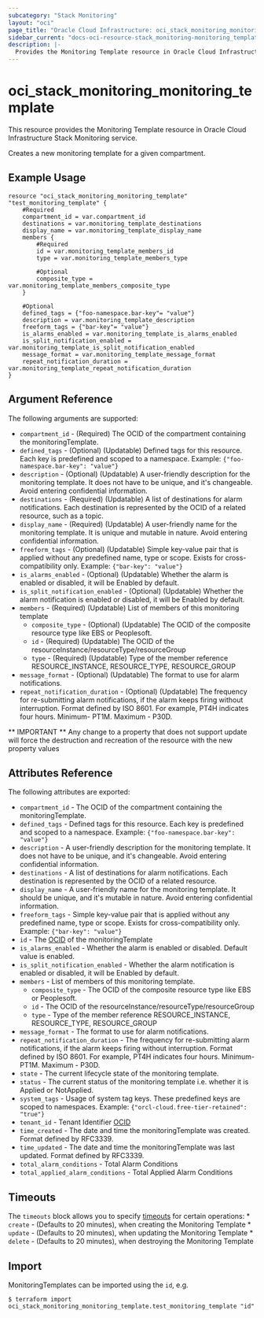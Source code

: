 ```yaml
---
subcategory: "Stack Monitoring"
layout: "oci"
page_title: "Oracle Cloud Infrastructure: oci_stack_monitoring_monitoring_template"
sidebar_current: "docs-oci-resource-stack_monitoring-monitoring_template"
description: |-
  Provides the Monitoring Template resource in Oracle Cloud Infrastructure Stack Monitoring service
---
```


# oci_stack_monitoring_monitoring_template
This resource provides the Monitoring Template resource in Oracle Cloud Infrastructure Stack Monitoring service.

Creates a new monitoring template for a given compartment.

## Example Usage

```hcl
resource "oci_stack_monitoring_monitoring_template" "test_monitoring_template" {
	#Required
	compartment_id = var.compartment_id
	destinations = var.monitoring_template_destinations
	display_name = var.monitoring_template_display_name
	members {
		#Required
		id = var.monitoring_template_members_id
		type = var.monitoring_template_members_type

		#Optional
		composite_type = var.monitoring_template_members_composite_type
	}

	#Optional
	defined_tags = {"foo-namespace.bar-key"= "value"}
	description = var.monitoring_template_description
	freeform_tags = {"bar-key"= "value"}
	is_alarms_enabled = var.monitoring_template_is_alarms_enabled
	is_split_notification_enabled = var.monitoring_template_is_split_notification_enabled
	message_format = var.monitoring_template_message_format
	repeat_notification_duration = var.monitoring_template_repeat_notification_duration
}
```

## Argument Reference

The following arguments are supported:

* `compartment_id` - (Required) The OCID of the compartment containing the monitoringTemplate.
* `defined_tags` - (Optional) (Updatable) Defined tags for this resource. Each key is predefined and scoped to a namespace. Example: `{"foo-namespace.bar-key": "value"}` 
* `description` - (Optional) (Updatable) A user-friendly description for the monitoring template. It does not have to be unique, and it's changeable. Avoid entering confidential information.
* `destinations` - (Required) (Updatable) A list of destinations for alarm notifications. Each destination is represented by the OCID of a related resource, such as a topic.
* `display_name` - (Required) (Updatable) A user-friendly name for the monitoring template. It is unique and mutable in nature. Avoid entering confidential information.
* `freeform_tags` - (Optional) (Updatable) Simple key-value pair that is applied without any predefined name, type or scope. Exists for cross-compatibility only. Example: `{"bar-key": "value"}` 
* `is_alarms_enabled` - (Optional) (Updatable) Whether the alarm is enabled or disabled, it will be Enabled by default.
* `is_split_notification_enabled` - (Optional) (Updatable) Whether the alarm notification is enabled or disabled, it will be Enabled by default.
* `members` - (Required) (Updatable) List of members of this monitoring template
	* `composite_type` - (Optional) (Updatable) The OCID of the composite resource type like EBS or Peoplesoft.
	* `id` - (Required) (Updatable) The OCID of the resourceInstance/resourceType/resourceGroup
	* `type` - (Required) (Updatable) Type of the member reference RESOURCE_INSTANCE, RESOURCE_TYPE, RESOURCE_GROUP
* `message_format` - (Optional) (Updatable) The format to use for alarm notifications.
* `repeat_notification_duration` - (Optional) (Updatable) The frequency for re-submitting alarm notifications, if the alarm keeps firing without interruption. Format defined by ISO 8601. For example, PT4H indicates four hours. Minimum- PT1M. Maximum - P30D.


** IMPORTANT **
Any change to a property that does not support update will force the destruction and recreation of the resource with the new property values

## Attributes Reference

The following attributes are exported:

* `compartment_id` - The OCID of the compartment containing the monitoringTemplate.
* `defined_tags` - Defined tags for this resource. Each key is predefined and scoped to a namespace. Example: `{"foo-namespace.bar-key": "value"}` 
* `description` - A user-friendly description for the monitoring template. It does not have to be unique, and it's changeable. Avoid entering confidential information.
* `destinations` - A list of destinations for alarm notifications. Each destination is represented by the OCID of a related resource.
* `display_name` - A user-friendly name for the monitoring template. It should be unique, and it's mutable in nature. Avoid entering confidential information.
* `freeform_tags` - Simple key-value pair that is applied without any predefined name, type or scope. Exists for cross-compatibility only. Example: `{"bar-key": "value"}` 
* `id` - The [OCID](https://docs.cloud.oracle.com/iaas/Content/General/Concepts/identifiers.htm) of the monitoringTemplate
* `is_alarms_enabled` - Whether the alarm is enabled or disabled. Default value is enabled.
* `is_split_notification_enabled` - Whether the alarm notification is enabled or disabled, it will be Enabled by default.
* `members` - List of members of this monitoring template.
	* `composite_type` - The OCID of the composite resource type like EBS or Peoplesoft.
	* `id` - The OCID of the resourceInstance/resourceType/resourceGroup
	* `type` - Type of the member reference RESOURCE_INSTANCE, RESOURCE_TYPE, RESOURCE_GROUP
* `message_format` - The format to use for alarm notifications.
* `repeat_notification_duration` - The frequency for re-submitting alarm notifications, if the alarm keeps firing without interruption. Format defined by ISO 8601. For example, PT4H indicates four hours. Minimum- PT1M. Maximum - P30D.
* `state` - The current lifecycle state of the monitoring template.
* `status` - The current status of the monitoring template i.e. whether it is Applied or NotApplied.
* `system_tags` - Usage of system tag keys. These predefined keys are scoped to namespaces. Example: `{"orcl-cloud.free-tier-retained": "true"}` 
* `tenant_id` - Tenant Identifier [OCID](https://docs.cloud.oracle.com/iaas/Content/General/Concepts/identifiers.htm)
* `time_created` - The date and time the monitoringTemplate was created. Format defined by RFC3339.
* `time_updated` - The date and time the monitoringTemplate was last updated. Format defined by RFC3339.
* `total_alarm_conditions` - Total Alarm Conditions
* `total_applied_alarm_conditions` - Total Applied Alarm Conditions

## Timeouts

The `timeouts` block allows you to specify [timeouts](https://registry.terraform.io/providers/oracle/oci/latest/docs/guides/changing_timeouts) for certain operations:
	* `create` - (Defaults to 20 minutes), when creating the Monitoring Template
	* `update` - (Defaults to 20 minutes), when updating the Monitoring Template
	* `delete` - (Defaults to 20 minutes), when destroying the Monitoring Template


## Import

MonitoringTemplates can be imported using the `id`, e.g.

```
$ terraform import oci_stack_monitoring_monitoring_template.test_monitoring_template "id"
```

